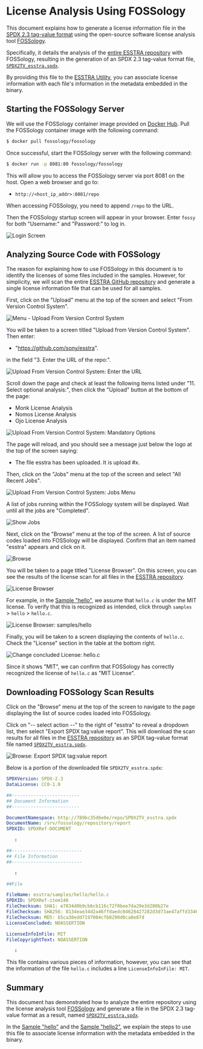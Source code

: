 # License Analysis Using FOSSology

This document explains how to generate a license information file in the
[SPDX 2.3 tag-value format](https://spdx.github.io/spdx-spec/v2.3/)
using the open-source software license analysis tool
[FOSSology](https://github.com/fossology/fossology).

Specifically, it details the analysis of the
[entire ESSTRA repository](https://github.com/sony/esstra)
with FOSSology, resulting in the generation of an SPDX 2.3 tag-value format file,
[`SPDX2TV_esstra.spdx`](../output-examples/SPDX2TV_esstra.spdx).

By providing this file to the
[ESSTRA Utility](/util/README.md),
you can associate license information with each file's information in the
metadata embedded in the binary.

## Starting the FOSSology Server

We will use the FOSSology container image provided on
[Docker Hub](https://hub.docker.com/).
Pull the FOSSology container image with the following command:

```sh
$ docker pull fossology/fossology
```

Once successful, start the FOSSology server with the following command:

```sh
$ docker run -p 8081:80 fossology/fossology
```

This will allow you to access the FOSSology server via port 8081 on the
host. Open a web browser and go to:

* `http://<host_ip_addr>:8081/repo`

When accessing FOSSology, you need to append `/repo` to the URL.

Then the FOSSology startup screen will appear in your browser. Enter `fossy` for
both "Username:" and "Password:" to log in.

![Login Screen](../assets/foss-01.png)

## Analyzing Source Code with FOSSology

The reason for explaining how to use FOSSology in this document is to identify
the licenses of some files included in the samples. However, for simplicity, we
will scan the entire [ESSTRA GitHub repository](https://github.com/sony/esstra)
and generate a single license information file that can be used for all samples.

First, click on the "Upload" menu at the top of the screen and select "From
Version Control System".

![Menu - Upload From Version Control System](../assets/foss-02.png)

You will be taken to a screen titled "Upload from Version Control System".
Then enter:

* "https://github.com/sony/esstra".

in the field "3. Enter the URL of the repo:".

![Upload From Version Control System: Enter the URL](../assets/foss-03.png)

Scroll down the page and check at least the following items listed under
"11. Select optional analysis:", then click the "Upload" button at the bottom
of the page:

* Monk License Analysis
* Nomos License Analysis
* Ojo License Analysis

![Upload From Version Control System: Mandatory Options](../assets/foss-04.png)

The page will reload, and you should see a message just below the logo at the
top of the screen saying:

* The file esstra has been uploaded. It is upload #x.

Then, click on the "Jobs" menu at the top of the screen and select "All Recent Jobs".

![Upload From Version Control System: Jobs Menu](../assets/foss-05.png)

A list of jobs running within the FOSSology system will be displayed. Wait
until all the jobs are "Completed".

![Show Jobs](../assets/foss-06.png)

Next, click on the "Browse" menu at the top of the screen. A list of source
codes loaded into FOSSology will be displayed. Confirm that an item named
"esstra" appears and click on it.

![Browse](../assets/foss-07.png)

You will be taken to a page titled "License Browser". On this screen, you can
see the results of the license scan for all files in the
[ESSTRA repository](https://github.com/sony/esstra).

![License Browser](../assets/foss-08.png)

For example, in the [Sample "hello"](./README.md), we assume that `hello.c` is
under the MIT license. To verify that this is recognized as intended, click
through `samples` > `hello` > `hello.c`.

![License Browser: samples/hello](../assets/foss-09.png)

Finally, you will be taken to a screen displaying the contents of
`hello.c`. Check the "License" section in the table at the bottom right.

![Change concluded License: hello.c](../assets/foss-10.png)

Since it shows "MIT", we can confirm that FOSSology has correctly recognized
the license of `hello.c` as "MIT License".

## Downloading FOSSology Scan Results

Click on the "Browse" menu at the top of the screen to navigate to the page
displaying the list of source codes loaded into FOSSology.

Click on "-- select action --" to the right of "esstra" to reveal a dropdown
list, then select "Export SPDX tag:value report". This will download the scan
results for all files in the
[ESSTRA repository](https://github.com/sony/esstra)
as an SPDX tag-value format file named
[`SPDX2TV_esstra.spdx`](../output-examples/SPDX2TV_esstra.spdx).

![Browse: Export SPDX tag:value report](../assets/foss-11.png)

Below is a portion of the downloaded file `SPDX2TV_esstra.spdx`:

```yaml
SPDXVersion: SPDX-2.3
DataLicense: CC0-1.0

##-------------------------
## Document Information
##-------------------------

DocumentNamespace: http://789bc35d6e0e/repo/SPDX2TV_esstra.spdx
DocumentName: /srv/fossology/repository/report
SPDXID: SPDXRef-DOCUMENT

   :

##--------------------------
## File Information
##--------------------------

   :

##File

FileName: esstra/samples/hello/hello.c
SPDXID: SPDXRef-item146
FileChecksum: SHA1: e7834d0b9cb6cb116c72f0bee7da29e3d280b27e
FileChecksum: SHA256: 8134eae34d2a46ffdaedc04628427282d3d73ae47affd33463111efc89fa5a96
FileChecksum: MD5: b5ca38edd7197004cfb8290d0ca0e87d
LicenseConcluded: NOASSERTION

LicenseInfoInFile: MIT
FileCopyrightText: NOASSERTION

   :

```

This file contains various pieces of information, however, you can see that the
information of the file `hello.c` includes a line `LicenseInfoInFile: MIT`.

## Summary

This document has demonstrated how to analyze the entire repository using the
license analysis tool
[FOSSology](https://github.com/fossology/fossology)
and generate a file in the SPDX 2.3 tag-value format as a result, named
[`SPDX2TV_esstra.spdx`](../output-examples/SPDX2TV_esstra.spdx).

In the [Sample "hello"](./README.md) and the [Sample
"hello2"](../hello2/README.md), we explain the steps to use this file to
associate license information with the metadata embedded in the binary.
